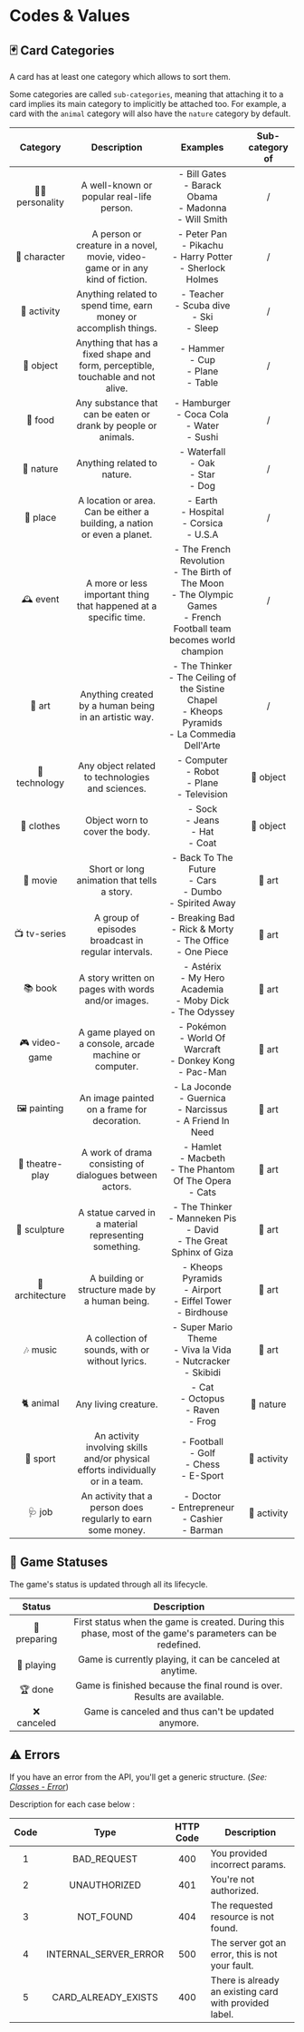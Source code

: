 # Codes & Values

## <a id="card-categories"></a>🃏️ Card Categories

A card has at least one category which allows to sort them.

Some categories are called `sub-categories`, meaning that attaching it to a card implies its main category to implicitly be attached too. For example, a card with the `animal` category will also have the `nature` category by default.

| Category         | Description                                                                       | Examples                                                                                                                              | Sub-category of                |
|:----------------:|:---------------------------------------------------------------------------------:|:-------------------------------------------------------------------------------------------------------------------------------------:|:------------------------------:|
| 🧑‍🎤 personality    | A well-known or popular real-life person.                                         | - Bill Gates<br/>- Barack Obama<br/>- Madonna<br/>- Will Smith                                                                        | /                              |
| 🧛 character      | A person or creature in a novel, movie, video-game or in any kind of fiction.     | - Peter Pan<br/>- Pikachu<br/>- Harry Potter<br/>- Sherlock Holmes                                                                    | /                              |
| 🤿 activity       | Anything related to spend time, earn money or accomplish things.                  | - Teacher<br/>- Scuba dive<br/>- Ski<br/>- Sleep                                                                                      | /                              |
| 🔨 object         | Anything that has a fixed shape and form, perceptible, touchable and not alive.   | - Hammer<br/>- Cup<br/>- Plane<br/>- Table                                                                                            | /                              |
| 🍔 food           | Any substance that can be eaten or drank by people or animals.                    | - Hamburger<br/>- Coca Cola<br/>- Water<br/>- Sushi                                                                                   | /                              |
| 🌳 nature         | Anything related to nature.                                                       | - Waterfall<br/>- Oak<br/>- Star<br/>- Dog                                                                                            | /                              |
| 📍 place          | A location or area. Can be either a building, a nation or even a planet.          | - Earth<br/>- Hospital<br/>- Corsica<br/>- U.S.A                                                                                      | /                              |
| 🕰️ event          | A more or less important thing that happened at a specific time.                  | - The French Revolution<br/>- The Birth of The Moon<br/>- The Olympic Games<br/>- French Football team becomes world champion         | /                              |
| 🎨 art            | Anything created by a human being in an artistic way.                             | - The Thinker<br/>- The Ceiling of the Sistine Chapel<br/>- Kheops Pyramids<br/>- La Commedia Dell'Arte                               | /                              |
| 🤖 technology     | Any object related to technologies and sciences.                                  | - Computer<br/>- Robot<br/>- Plane<br/>- Television                                                                                   | 🔨 object                       |
| 👚 clothes        | Object worn to cover the body.                                                    | - Sock<br/>- Jeans<br/>- Hat<br/>- Coat                                                                                               | 🔨 object                       |
| 🎥 movie          | Short or long animation that tells a story.                                       | - Back To The Future<br/>- Cars<br/>- Dumbo<br/>- Spirited Away                                                                       | 🎨 art                          |
| 📺 tv-series      | A group of episodes broadcast in regular intervals.                               | - Breaking Bad<br/>- Rick & Morty<br/>- The Office<br/>- One Piece                                                                    | 🎨 art                          |
| 📚 book           | A story written on pages with words and/or images.                                | - Astérix<br/>- My Hero Academia<br/>- Moby Dick<br/>- The Odyssey                                                                    | 🎨 art                          |
| 🎮 video-game     | A game played on a console, arcade machine or computer.                           | - Pokémon<br/>- World Of Warcraft<br/>- Donkey Kong<br/>- Pac-Man                                                                     | 🎨 art                          |
| 🖼️ painting       | An image painted on a frame for decoration.                                       | - La Joconde<br/>- Guernica<br/>- Narcissus<br/>- A Friend In Need                                                                    | 🎨 art                          |
| 📑 theatre-play   | A work of drama consisting of dialogues between actors.                           | - Hamlet<br/>- Macbeth<br/>- The Phantom Of The Opera<br/>- Cats                                                                      | 🎨 art                          |
| 🗿 sculpture      | A statue carved in a material representing something.                             | - The Thinker<br/>- Manneken Pis<br/>- David<br/>- The Great Sphinx of Giza                                                           | 🎨 art                          |
| 📐 architecture   | A building or structure made by a human being.                                    | - Kheops Pyramids<br/>- Airport<br/>- Eiffel Tower<br/>- Birdhouse                                                                    | 🎨 art                          |
| 🎶 music          | A collection of sounds, with or without lyrics.                                   | - Super Mario Theme<br/>- Viva la Vida<br/>- Nutcracker<br/>- Skibidi                                                                 | 🎨 art                          |
| 🐈 animal         | Any living creature.                                                              | - Cat<br/>- Octopus<br/>- Raven<br/>- Frog                                                                                            | 🌳 nature                       |
| 🥊 sport          | An activity involving skills and/or physical efforts individually or in a team.   | - Football<br/>- Golf<br/>- Chess<br/>- E-Sport                                                                                       | 🤿 activity                     |
| 🩺 job            | An activity that a person does regularly to earn some money.                      | - Doctor<br/>- Entrepreneur<br/>- Cashier<br/>- Barman                                                                                | 🤿 activity                     |

## <a id="game-statuses"></a>🎲 Game Statuses

The game's status is updated through all its lifecycle.

| Status           | Description                                                                                                     |
|:----------------:|:---------------------------------------------------------------------------------------------------------------:|
| 👥 preparing     | First status when the game is created. During this phase, most of the game's parameters can be redefined.       | 
| 🎲 playing       | Game is currently playing, it can be canceled at anytime.                                                       | 
| 🏆 done          | Game is finished because the final round is over. Results are available.                                        | 
| ❌ canceled      | Game is canceled and thus can't be updated anymore.                                                             |

## <a id="errors"></a>⚠️ Errors

If you have an error from the API, you'll get a generic structure. (_See: [Classes - Error](#error-class)_)

Description for each case below :   

| Code | Type                                       | HTTP Code |                 Description                                                                               |
|:----:|:------------------------------------------:|:---------:|-----------------------------------------------------------------------------------------------------------|
| 1    | BAD_REQUEST                                |    400    | You provided incorrect params.                                                                            |
| 2    | UNAUTHORIZED                               |    401    | You're not authorized.                                                                                    |
| 3    | NOT_FOUND                                  |    404    | The requested resource is not found.                                                                      |
| 4    | INTERNAL_SERVER_ERROR                      |    500    | The server got an error, this is not your fault.                                                          |
| 5    | CARD_ALREADY_EXISTS                        |    400    | There is already an existing card with provided label.                                                    |